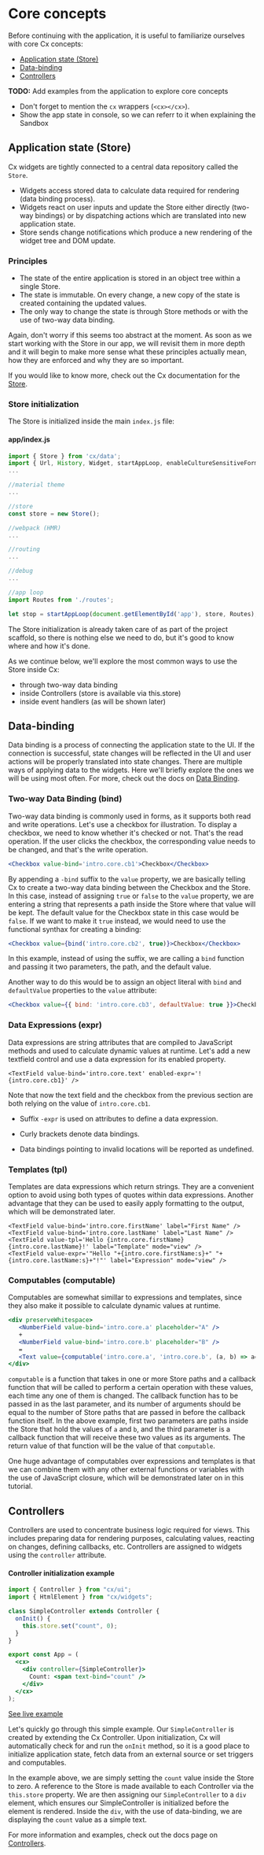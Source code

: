 # Core concepts

Before continuing with the application, it is useful to familiarize ourselves with core Cx concepts:
* [Application state (Store)](#application-state-store)
* [Data-binding](#data-binding)
* [Controllers](#controllers)

**TODO:** Add examples from the application to explore core concepts
* Don't forget to mention the `cx` wrappers (`<cx></cx>`).
* Show the app state in console, so we can referr to it when explaining the Sandbox

## Application state (Store)

Cx widgets are tightly connected to a central data repository called the `Store`.
* Widgets access stored data to calculate data required for rendering (data binding process).
* Widgets react on user inputs and update the Store either directly (two-way bindings) or by dispatching actions which are translated into new application state.
* Store sends change notifications which produce a new rendering of the widget tree and DOM update.

### Principles

* The state of the entire application is stored in an object tree within a single Store.
* The state is immutable. On every change, a new copy of the state is created containing the updated values.
* The only way to change the state is through Store methods or with the use of two-way data binding.

Again, don't worry if this seems too abstract at the moment. As soon as we start working with the Store in our app, we will revisit them in more depth and it will begin to make more sense what these principles actually mean, how they are enforced and why they are so important.

If you would like to know more, check out the Cx documentation for the [Store](https://docs.cxjs.io/concepts/store).

### Store initialization

The Store is initialized inside the main `index.js` file:

#### app/index.js
```js
import { Store } from 'cx/data';
import { Url, History, Widget, startAppLoop, enableCultureSensitiveFormatting } from 'cx/ui';
...

//material theme
...

//store
const store = new Store();

//webpack (HMR)
...

//routing
...

//debug
...

//app loop
import Routes from './routes';

let stop = startAppLoop(document.getElementById('app'), store, Routes);
```

The Store initialization is already taken care of as part of the project scaffold, so there is nothing else we need to do, but it's good to know where and how it's done.

As we continue below, we'll explore the most common ways to use the Store inside Cx:

* through two-way data binding
* inside Controllers (store is available via this.store)
* inside event handlers (as will be shown later)

## Data-binding

Data binding is a process of connecting the application state to the UI. If the connection is successful, state changes will be reflected in the UI and user actions will be properly translated into state changes. There are multiple ways of applying data to the widgets. 
Here we'll briefly explore the ones we will be using most often. For more, check out the docs on [Data Binding](https://docs.cxjs.io/concepts/data-binding).

### Two-way Data Binding (bind)

Two-way data binding is commonly used in forms, as it supports both read and write operations. Let's use a checkbox for illustration. To display a checkbox, we need to know whether it's checked or not. That's the read operation. If the user clicks the checkbox, the corresponding value needs to be changed, and that's the write operation.

```jsx
<Checkbox value-bind='intro.core.cb1'>Checkbox</Checkbox>
```
By appending a `-bind` suffix to the `value` property, we are basically telling Cx to create a two-way data binding between the Checkbox and the Store. In this case, instead of assigning `true` or `false` to the `value` property, we are entering a string that represents a path inside the Store where that value will be kept. 
The default value for the Checkbox state in this case would be `false`. If we want to make it `true` instead, we would need to use the functional synthax for creating a binding:

```jsx
<Checkbox value={bind('intro.core.cb2', true)}>Checkbox</Checkbox>
```
In this example, instead of using the suffix, we are calling a `bind` function and passing it two parameters, the path, and the default value.

Another way to do this would be to assign an object literal with `bind` and `defaultValue` properties to the `value` attribute:

```jsx
<Checkbox value={{ bind: 'intro.core.cb3', defaultValue: true }}>Checkbox</Checkbox>
```

### Data Expressions (expr)

Data expressions are string attributes that are compiled to JavaScript methods and used to calculate dynamic values at runtime. Let's add a new textfield control and use a data expression for its enabled property.

```
<TextField value-bind='intro.core.text' enabled-expr='!{intro.core.cb1}' />
```

Note that now the text field and the checkbox from the previous section are both relying on the value of `intro.core.cb1`. 

* Suffix `-expr` is used on attributes to define a data expression.

* Curly brackets denote data bindings.

* Data bindings pointing to invalid locations will be reported as undefined.

### Templates (tpl)

Templates are data expressions which return strings. They are a convenient option to avoid using both types of quotes within data expressions. Another advantage that they can be used to easily apply formatting to the output, which will be demonstrated later.

```
<TextField value-bind='intro.core.firstName' label="First Name" />
<TextField value-bind='intro.core.lastName' label="Last Name" />
<TextField value-tpl='Hello {intro.core.firstName} {intro.core.lastName}!' label="Template" mode="view" />
<TextField value-expr='"Hello "+{intro.core.firstName:s}+" "+{intro.core.lastName:s}+"!"' label="Expression" mode="view" />
```

### Computables (computable)

Computables are somewhat simillar to expressions and templates, since they also make it possible to calculate dynamic values at runtime. 

```jsx
<div preserveWhitespace>
   <NumberField value-bind='intro.core.a' placeholder="A" />
   +
   <NumberField value-bind='intro.core.b' placeholder="B" />
   =
   <Text value={computable('intro.core.a', 'intro.core.b', (a, b) => a==null || b==null ? "ERR" : a + b )} />
</div>
```
`computable` is a function that takes in one or more Store paths and a callback function that will be called to perform a certain operation with these values, each time any one of them is changed. The callback function has to be passed in as the last parameter, and its number of arguments should be equal to the number of Store paths that are passed in before the callback function itself. In the above example, first two parameters are paths inside the Store that hold the values of `a` and `b`, and the third parameter is a callback function that will receive these two values as its arguments. The return value of that function will be the value of that `computable`.

One huge advantage of computables over expressions and templates is that we can combine them with any other external functions or variables with the use of JavaScript closure, which will be demonstrated later on in this tutorial.

## Controllers

Controllers are used to concentrate business logic required for views. This includes preparing data for rendering purposes, calculating values, reacting on changes, defining callbacks, etc. Controllers are assigned to widgets using the `controller` attribute. 

#### Controller initialization example

```jsx
import { Controller } from "cx/ui";
import { HtmlElement } from "cx/widgets";

class SimpleController extends Controller {
  onInit() {
    this.store.set("count", 0);
  }
}

export const App = (
  <cx>
    <div controller={SimpleController}>
      Count: <span text-bind="count" />
    </div>
  </cx>
);
```
[See live example](https://fiddle.cxjs.io/?f=SufJMlDZ)

Let's quickly go through this simple example. Our `SimpleController` is created by extending the Cx Controller. Upon initialization, Cx will automatically check for and run the `onInit` method, so it is a good place to initialize application state, fetch data from an external source or set triggers and computables. 

In the example above, we are simply setting the `count` value inside the Store to zero. A reference to the Store is made available to each Controller via the `this.store` property.
We are then assigning our `SimpleController` to a `div` element, which ensures our SimpleController is initialized before the element is rendered. Inside the `div`, with the use of data-binding, we are displaying the `count` value as a simple text.

For more information and examples, check out the docs page on [Controllers](https://docs.cxjs.io/concepts/controllers).





